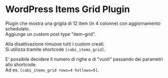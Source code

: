 # WordPress Items Grid Plugin
Plugin che mostra una griglia di 12 item (in 4 colonne) con aggiornamento schedulato.  
Aggiunge un custom post type "item-grid". 

Alla disattivazione rimuove tutti i custom creati.  
Si utilizza tramite shortcode `[cabi_items_grid]`. 

E' possibile decidere il numero di righe e di "vuoti" passando dei parametri allo shortcode.  
Ad es. `[cabi_items_grid rows=4 hollows=5]`.
